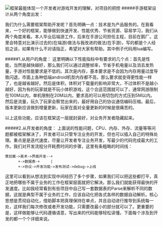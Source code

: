 ![框架最能体现一个开发者对游戏开发的理解，对项目的把控](http://upload-images.jianshu.io/upload_images/22450-128591320d80225b.jpg)
#####手游框架设计从两个角度出发：

我们为什么需要框架帮助开发呢？首先明确一点：技术是为产品服务的。在我看来，一个好的框架，能够做到快速开发、性能优秀、节省资源、容易学习，我们从两个角度来看。本人毕业后端游工作，后来在手游公司担任主程，目前在鹅厂。这里会特意对比演示过去的(在端游)做法与我改进的做法(在手游)，写的都是个人经验之谈，如果有什么不对请指正，希望对大家有帮助。其中例子代码用lua编写。

#####1.从用户的角度：
这里明确以下性能指标中有要求的几个点：首先是性能，当然是越快越好，那么我们可以通过调整帧率，节省手机电量以及消去发热量，手游对性能要求是不低的。其次是内存，基本要求是不会因为内存用量过度导致闪退，市面上各种低端android机型内存都不高，那么要求就变得更性能一样了，也是越省越好。然后是体积，体积对下载量的影响非常大，不过体积不是越小越好，因为有的玩家就是不玩小体积游戏，这个合适范围就可以了，通常网游限制在100M以内，单机限制在20M以内，要求高的可以用切包的方式压到5M以内。然后是流量，玩久了玩家会察觉出来的，最好用自己的协议通信编码压缩。最后，版本更新应该做到增量更新，玩家在面对全量更新的时候是很痛苦的。

以上这些功能，应该在框架这一层就封装好，对业务开发者隐藏起来。

#####2.从开发者的角度：
上面说的性能问题，CPU、内存、外存、流量等等问题都被框架解决了，开发者可以只管专注业务的开发，但也可以插入自己的特殊处理。重点是是迭代速度，尽量让开发者专注业务开发，写最少的代码完成最大的工作。我们对开发流程分开耗费时间的步骤，这里有条粗略的时间线：

	策划案->美术->界面开发--+
	      +->数据表-+     |
	      +->协议->开发功能->发布测试->debug->上线
  
这里可以看到从想法到实现中间经历了多个步骤，如果我们可以把这些都打平，真正地把哪些不属于业务的工作在框架层面就把它解决。那么我们就能获得最快的开发速度。比如我经常看到有些项目中自己写一套数据表的Parse来解析不同的数据，这就是典型不属于业务的工作，应该自动化把各式各样的数据自动解析。核心思想是贯彻自动化，借助脚本把真理保持在单点，并且自动进行推导到系统每一处，这样我们每次修改或者开发功能，只需要改最小的部分就可以了。更重要的是，这样做能够让代码遵循语意，写出来的代码能够轻松读懂。下面每个涉及到开发的都一个个详细来说。




